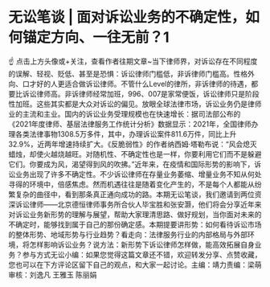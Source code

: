 # 无讼笔谈 | 面对诉讼业务的不确定性，如何锚定方向、一往无前？1

☝ 点击上方头像或+关注，查看作者往期文章~当下律师界，对诉讼存在不同程度的误解、轻视、贬低、甚至是恐惧：诉讼律师门槛低，非诉律师门槛高。性格外向、口才好的人更适合做诉讼律师。不管什么Level的律所，非诉律师的待遇，都要比诉讼律师高。非诉律师经常加班，996、007是家常便饭，诉讼律师只是阶段性加班。这些其实都是大众对诉讼的偏见。放眼全球法律市场，诉讼业务仍是律师业的主流和主业。国内的诉讼业务受理规模也在快速增长：据司法部公布的《2021年度律师、基层法律服务工作统计分析》数据显示：2021年，全国律师办理各类法律事物1308.5万多件，其中，办理诉讼案件811.6万件，同比上升32.9%，近两年增速持续扩大。《反脆弱性》的作者纳西姆·塔勒布说：“风会熄灭蜡烛，却使火越烧越旺。对随机性、不确定性也是一样，你要利用它们而不是躲避它们。你要成为风，渴望得到风的吹拂。”近年来，在疫情和国际形势的影响下，诉讼业务出现了许多不确定性。不少诉讼律师在存量业务萎缩、增量业务不知从何处寻得的环境中，倍感焦虑。然而机遇往往是随着变化产生的，不是每个人都能从纷繁复杂的曲径中，看到那条真正通向成功的路。本期无讼笔谈，我们邀请到两位资深诉讼律师——北京德恒律师事务所合伙人毕宝胜和张安灏，他们将会分享近年来对诉讼业务新形势的理解与展望，帮助大家理清思路、做好规划，当你面对未来的不确定时，能够找到属于自己的那份确定感。本期提要讲形势：如何看待诉讼市场的整体形势、地域形势与行业趋势？看走向：法律服务行业的内部格局与外部环境，将怎样影响诉讼业务？说方法：新形势下诉讼律师怎样做，能高效拓展自身业务？参与方式无讼小编：如果您觉得这篇文章还不错，欢迎转发分享、点赞收藏，您也可以在下方评论区留下自己的观点，和大家一起讨论。主编：靖力责编：梁萌审核：刘逸凡 王雅玉 陈丽娟


